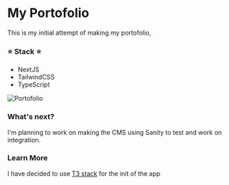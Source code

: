 # My Portofolio

This is my initial attempt of making my portofolio,

### ⭐️ Stack ⭐️

- NextJS
- TailwindCSS
- TypeScript

![Portofolio](https://media.cleanshot.cloud/media/50686/9cEcgB1x3wKMau2E6tssFGjX9y3j8abgaqcWwKef.jpeg?Expires=1675137018&Signature=bvZJTLE6y-UwvCmZ5DHt~0sOmYBjwHx2RjWckp~6~NWA2HfwbceVjD8rAmQIsuRYpq0vBmbFozXtm1t06AkoFHro6iXNWtG~mrjmH9-00L7QDUQOUmcRo1mvnvo2KOFL6swC7HZUfJuz~pNIgqJKI38sC2q5fefPtQ1tA8TTVtvyjjtV89hKXvLgk23njRSTGnQlx8rXmDyl2-SVQqfDWRGO2JPPnKpaNeck0TJde6ntchHu6jtlqq4k~piL2oKWLtU-45Gv12VFkJNotU8hutIXoz5zwynJ9nfP9KZH~zThAztj53v47Ion4yd~nr9JbGk340ptpOdVRZCFJWOv3g__&Key-Pair-Id=K269JMAT9ZF4GZ)

### What's next?

I'm planning to work on making the CMS using Sanity to test and work on integration.

### Learn More

I have decided to use [T3 stack](https://create.t3.gg/) for the init of the app
